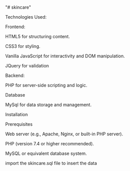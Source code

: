 "# skincare" 



Technologies Used:

Frontend:

  HTML5 for structuring content.
  
  CSS3 for styling.
  
  Vanilla JavaScript for interactivity and DOM manipulation.
  
  JQuery for validation
  
Backend:

  PHP for server-side scripting and logic.
  
Database

MySql for data storage and management.


Installation

Prerequisites

  Web server (e.g., Apache, Nginx, or built-in PHP server).
  
  PHP (version 7.4 or higher recommended).
  
  MySQL or equivalent database system.

import the skincare.sql file to insert the data
